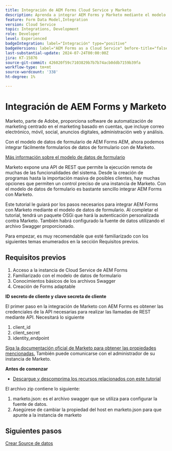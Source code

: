```yaml
---
title: Integración de AEM Forms Cloud Service y Marketo
description: Aprenda a integrar AEM Forms y Marketo mediante el modelo de datos de formulario de AEM Forms.
feature: Form Data Model,Integration
version: Cloud Service
topic: Integrations, Development
role: Developer
level: Experienced
badgeIntegration: label="Integración" type="positive"
badgeVersions: label="AEM Forms as a Cloud Service" before-title="false"
last-substantial-update: 2024-07-24T00:00:00Z
jira: KT-15876
source-git-commit: 426020f59c7103829b7b7b74acb0ddb7159b39fa
workflow-type: tm+mt
source-wordcount: '338'
ht-degree: 1%

---
```


# Integración de AEM Forms y Marketo

Marketo, parte de Adobe, proporciona software de automatización de marketing centrado en el marketing basado en cuentas, que incluye correo electrónico, móvil, social, anuncios digitales, administración web y análisis.

Con el modelo de datos de formulario de AEM Forms AEM, ahora podemos integrar fácilmente formularios de datos de formulario con de Marketo.

[Más información sobre el modelo de datos de formulario](https://helpx.adobe.com/experience-manager/6-5/forms/using/data-integration.html)

Marketo expone una API de REST que permite la ejecución remota de muchas de las funcionalidades del sistema. Desde la creación de programas hasta la importación masiva de posibles clientes, hay muchas opciones que permiten un control preciso de una instancia de Marketo. Con el modelo de datos de formulario es bastante sencillo integrar AEM Forms con Marketo.

Este tutorial le guiará por los pasos necesarios para integrar AEM Forms con Marketo mediante el modelo de datos de formulario. Al completar el tutorial, tendrá un paquete OSGi que hará la autenticación personalizada contra Marketo. También habrá configurado la fuente de datos utilizando el archivo Swagger proporcionado.

Para empezar, es muy recomendable que esté familiarizado con los siguientes temas enumerados en la sección Requisitos previos.

## Requisitos previos

1. Acceso a la instancia de Cloud Service de AEM Forms
1. Familiarizado con el modelo de datos de formulario
1. Conocimientos básicos de los archivos Swagger
1. Creación de Forms adaptable

**ID secreto de cliente y clave secreta de cliente**

El primer paso en la integración de Marketo con AEM Forms es obtener las credenciales de la API necesarias para realizar las llamadas de REST mediante API. Necesitará lo siguiente

1. client_id
1. client_secret
1. identity_endpoint

[Siga la documentación oficial de Marketo para obtener las propiedades mencionadas.](https://developers.marketo.com/rest-api/) También puede comunicarse con el administrador de su instancia de Marketo.

**Antes de comenzar**

* [Descargue y descomprima los recursos relacionados con este tutorial](assets/marketo.zip)

El archivo zip contiene lo siguiente:

1. marketo.json: es el archivo swagger que se utiliza para configurar la fuente de datos.
1. Asegúrese de cambiar la propiedad del host en marketo.json para que apunte a la instancia de marketo

## Siguientes pasos

[Crear Source de datos](./part2.md)

